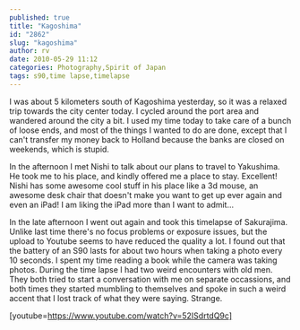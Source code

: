 ```yaml
---
published: true
title: "Kagoshima"
id: "2862"
slug: "kagoshima"
author: rv
date: 2010-05-29 11:12
categories: Photography,Spirit of Japan
tags: s90,time lapse,timelapse
---
```

I was about 5 kilometers south of Kagoshima yesterday, so it was a relaxed trip towards the city center today. I cycled around the port area and wandered around the city a bit. I used my time today to take care of a bunch of loose ends, and most of the things I wanted to do are done, except that I can't transfer my money back to Holland because the banks are closed on weekends, which is stupid.

In the afternoon I met Nishi to talk about our plans to travel to Yakushima. He took me to his place, and kindly offered me a place to stay. Excellent! Nishi has some awesome cool stuff in his place like a 3d mouse, an awesome desk chair that doesn't make you want to get up ever again and even an iPad! I am liking the iPad more than I want to admit...

In the late afternoon I went out again and took this timelapse of Sakurajima. Unlike last time there's no focus problems or exposure issues, but the upload to Youtube seems to have reduced the quality a lot. I found out that the battery of an S90 lasts for about two hours when taking a photo every 10 seconds. I spent my time reading a book while the camera was taking photos. During the time lapse I had two weird encounters with old men. They both tried to start a conversation with me on separate occassions, and both times they started mumbling to themselves and spoke in such a weird accent that I lost track of what they were saying. Strange.

[youtube=https://www.youtube.com/watch?v=52ISdrtdQ9c]